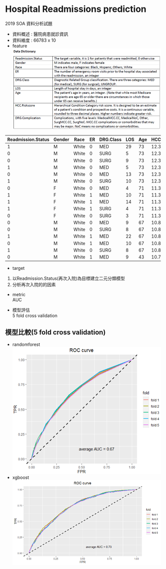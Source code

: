 # Hospital Readmissions prediction

2019 SOA 資料分析試題

* 資料概述 : 醫院病患就診資訊
* 資料維度 : 66783 x 10 
* feature<br>
  ![](feature.png)<br>

| Readmission.Status | Gender | Race  | ER | DRG.Class | LOS | Age | HCC.Riskscore | DRG.Complication |
|--------------------|--------|-------|----|-----------|-----|-----|---------------|------------------|
| 1                  | M      | White | 0  | MED       | 29  | 73  | 12.307        | Other            |
| 0                  | M      | White | 0  | SURG      | 5   | 73  | 12.307        | SurgNoC          |
| 0                  | M      | White | 0  | SURG      | 9   | 73  | 12.307        | SurgNoC          |
| 1                  | M      | White | 0  | MED       | 5   | 73  | 12.307        | MedicalNoC       |
| 0                  | M      | White | 0  | MED       | 13  | 73  | 12.307        | MedicalNoC       |
| 1                  | M      | White | 0  | SURG      | 10  | 73  | 12.307        | SurgMCC.CC       |
| 0                  | F      | White | 0  | MED       | 4   | 71  | 11.372        | MedicalNoC       |
| 1                  | F      | White | 1  | MED       | 10  | 71  | 11.372        | MedicalMCC.CC    |
| 1                  | F      | White | 1  | MED       | 14  | 71  | 11.372        | MedicalMCC.CC    |
| 1                  | F      | White | 1  | SURG      | 4   | 71  | 11.372        | SurgMCC.CC       |
| 0                  | F      | White | 0  | SURG      | 3   | 71  | 11.372        | SurgNoC          |
| 0                  | M      | White | 0  | MED       | 9   | 67  | 10.897        | MedicalMCC.CC    |
| 0                  | M      | White | 0  | SURG      | 8   | 67  | 10.897        | SurgMCC.CC       |
| 1                  | M      | White | 1  | MED       | 22  | 67  | 10.897        | MedicalNoC       |
| 0                  | M      | White | 1  | MED       | 10  | 67  | 10.897        | Other            |
| 1                  | M      | White | 0  | SURG      | 8   | 67  | 10.897        | SurgMCC.CC       |
| 0                  | M      | White | 1  | MED       | 9   | 43  | 10.764        | MedicalNoC       |
 
 
 * target<br>
1. 以Readmission.Status(再次入院)為目標建立二元分類模型<br>
2. 分析再次入院的的因素

* metric<br>
AUC

* 模型評估<br>
5 fold cross validation

## 模型比較(5 fold cross validation)


* randomforest<br>
![](rf.png)
* xgboost<br>
![](xgb.png)









